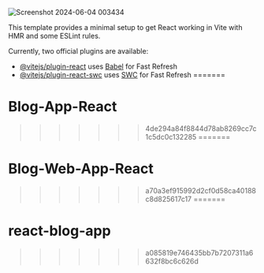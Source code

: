 
![Screenshot 2024-06-04 003434](https://github.com/Anukeerth-ek/react-blog-app/assets/152538146/6af53773-9fe1-4405-bc44-bc825366ae41)

This template provides a minimal setup to get React working in Vite with HMR and some ESLint rules.

Currently, two official plugins are available:

- [@vitejs/plugin-react](https://github.com/vitejs/vite-plugin-react/blob/main/packages/plugin-react/README.md) uses [Babel](https://babeljs.io/) for Fast Refresh
- [@vitejs/plugin-react-swc](https://github.com/vitejs/vite-plugin-react-swc) uses [SWC](https://swc.rs/) for Fast Refresh
=======
# Blog-App-React
>>>>>>> 4de294a84f8844d78ab8269cc7c1c5dc0c132285
=======
# Blog-Web-App-React
>>>>>>> a70a3ef915992d2cf0d58ca40188c8d825617c17
=======
# react-blog-app
>>>>>>> a085819e746435bb7b7207311a6632f8bc6c626d
